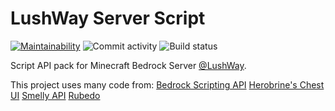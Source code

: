 # LushWay Server Script

[![Maintainability](https://api.codeclimate.com/v1/badges/5ebbef5256d1206adaf4/maintainability)](https://codeclimate.com/github/LushWay/Scripts/maintainability)
![Commit activity](https://img.shields.io/github/commit-activity/m/LushWay/Scripts)
![Build status](https://img.shields.io/github/actions/workflow/status/LushWay/Scripts/ci.yml)


Script API pack for Minecraft Bedrock Server [@LushWay](https://github.com/LushWay). 

This project uses many code from:
  [Bedrock Scripting API](https://discord.gg/wMSBmuBB)
  [Herobrine's Chest UI](https://github.com/Herobrine643928/Chest-UI/)
  [Smelly API](https://github.com/Smelly-API/Smelly-API)
  [Rubedo](https://github.com/smell-of-curry/rubedo)
